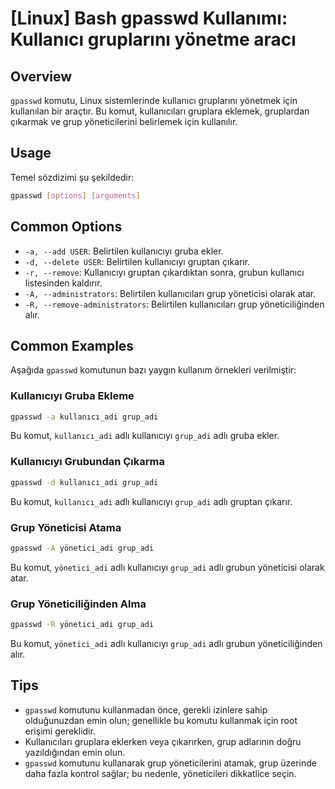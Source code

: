 # [Linux] Bash gpasswd Kullanımı: Kullanıcı gruplarını yönetme aracı

## Overview
`gpasswd` komutu, Linux sistemlerinde kullanıcı gruplarını yönetmek için kullanılan bir araçtır. Bu komut, kullanıcıları gruplara eklemek, gruplardan çıkarmak ve grup yöneticilerini belirlemek için kullanılır.

## Usage
Temel sözdizimi şu şekildedir:
```bash
gpasswd [options] [arguments]
```

## Common Options
- `-a, --add USER`: Belirtilen kullanıcıyı gruba ekler.
- `-d, --delete USER`: Belirtilen kullanıcıyı gruptan çıkarır.
- `-r, --remove`: Kullanıcıyı gruptan çıkardıktan sonra, grubun kullanıcı listesinden kaldırır.
- `-A, --administrators`: Belirtilen kullanıcıları grup yöneticisi olarak atar.
- `-R, --remove-administrators`: Belirtilen kullanıcıları grup yöneticiliğinden alır.

## Common Examples
Aşağıda `gpasswd` komutunun bazı yaygın kullanım örnekleri verilmiştir:

### Kullanıcıyı Gruba Ekleme
```bash
gpasswd -a kullanıcı_adi grup_adi
```
Bu komut, `kullanıcı_adi` adlı kullanıcıyı `grup_adi` adlı gruba ekler.

### Kullanıcıyı Grubundan Çıkarma
```bash
gpasswd -d kullanıcı_adi grup_adi
```
Bu komut, `kullanıcı_adi` adlı kullanıcıyı `grup_adi` adlı gruptan çıkarır.

### Grup Yöneticisi Atama
```bash
gpasswd -A yönetici_adi grup_adi
```
Bu komut, `yönetici_adi` adlı kullanıcıyı `grup_adi` adlı grubun yöneticisi olarak atar.

### Grup Yöneticiliğinden Alma
```bash
gpasswd -R yönetici_adi grup_adi
```
Bu komut, `yönetici_adi` adlı kullanıcıyı `grup_adi` adlı grubun yöneticiliğinden alır.

## Tips
- `gpasswd` komutunu kullanmadan önce, gerekli izinlere sahip olduğunuzdan emin olun; genellikle bu komutu kullanmak için root erişimi gereklidir.
- Kullanıcıları gruplara eklerken veya çıkarırken, grup adlarının doğru yazıldığından emin olun.
- `gpasswd` komutunu kullanarak grup yöneticilerini atamak, grup üzerinde daha fazla kontrol sağlar; bu nedenle, yöneticileri dikkatlice seçin.
